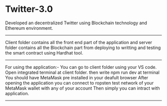 # Twitter-3.0
Developed an decentralized Twitter using Blockchain technology and Ethereum environment.

______________________________________________________________________________________________________


Client folder contains all the front end part of the application and server folder contains all the Blockchain part 
from deploying to writting and testing the smart contract using Hardhat tool.

_______________________________________________________________________________________________________


For using the application:-
You can go to client folder using your VS code.
Open integrated terminal at client folder.
then write npm run dev at terminal
You should have MetaMask pre installed in your deafult browser
After opening the application you can connect to ropsten test network of your MetaMask wallet with any of your account
Then simply you can intract with application.

________________________________________________________________________________________________________
